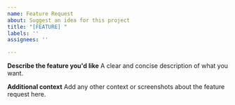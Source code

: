 ```yaml
---
name: Feature Request
about: Suggest an idea for this project
title: "[FEATURE] "
labels: ''
assignees: ''

---
```


**Describe the feature you'd like**
A clear and concise description of what you want.

**Additional context**
Add any other context or screenshots about the feature request here.
